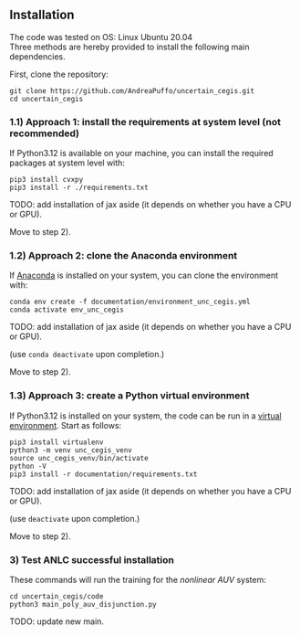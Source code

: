 ## Installation

The code was tested on OS: Linux Ubuntu 20.04  
Three methods are hereby provided to install the following main dependencies.
    
First, clone the repository:
```
git clone https://github.com/AndreaPuffo/uncertain_cegis.git
cd uncertain_cegis
```

  
### 1.1) Approach 1: install the requirements at system level (not recommended)
If Python3.12 is available on your machine, you can install the required packages at system level with:
```  
pip3 install cvxpy
pip3 install -r ./requirements.txt  
```
  
TODO: add installation of jax aside (it depends on whether you have a CPU or GPU).  
   
Move to step 2).


### 1.2) Approach 2: clone the Anaconda environment
If [Anaconda](https://docs.anaconda.com/free/anaconda/install/) is installed on your system, you can clone the environment with: 

```
conda env create -f documentation/environment_unc_cegis.yml
conda activate env_unc_cegis
```
  
TODO: add installation of jax aside (it depends on whether you have a CPU or GPU).  
   
(use `conda deactivate` upon completion.)

Move to step 2).



### 1.3) Approach 3: create a Python virtual environment
  
If Python3.12 is installed on your system, the code can be run in a [virtual environment](https://docs.python.org/3/library/venv.html). Start as follows:
```
pip3 install virtualenv
python3 -m venv unc_cegis_venv
source unc_cegis_venv/bin/activate
python -V
pip3 install -r documentation/requirements.txt  
```
    
TODO: add installation of jax aside (it depends on whether you have a CPU or GPU).  
   
(use `deactivate` upon completion.)

Move to step 2).


### 3) Test ANLC successful installation
These commands will run the training for the *nonlinear AUV* system:
```
cd uncertain_cegis/code
python3 main_poly_auv_disjunction.py  
```
  
TODO: update new main.    
   
